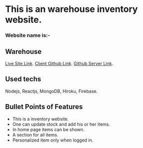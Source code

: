 # This is an warehouse inventory website.

### Website name is:-
## Warehouse

[Live Site Link](https://github.com/facebook/create-react-app).
[Client Github Link](https://github.com/facebook/create-react-app).
[Github Server Link](https://github.com/facebook/create-react-app).

## Used techs

Nodejs, Reactjs, MongoDB, Hiroku, Firebase.

## Bullet Points of Features
* This is a inventory website.
* One can update stock and add his or her items.
* In home page items can be shown.
* A section for all items.
* Personalized item only when logged in.
